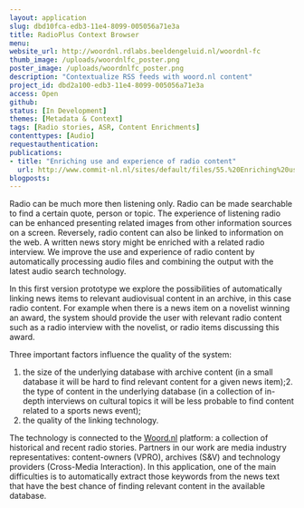 ```yaml
---
layout: application
slug: dbd10fca-edb3-11e4-8099-005056a71e3a
title: RadioPlus Context Browser
menu: 
website_url: http://woordnl.rdlabs.beeldengeluid.nl/woordnl-fc
thumb_image: /uploads/woordnlfc_poster.png
poster_image: /uploads/woordnlfc_poster.png
description: "Contextualize RSS feeds with woord.nl content"
project_id: dbd2a100-edb3-11e4-8099-005056a71e3a
access: Open
github: 
status: [In Development]
themes: [Metadata & Context]
tags: [Radio stories, ASR, Content Enrichments]
contenttypes: [Audio]
requestauthentication: 
publications: 
- title: "Enriching use and experience of radio content"
  url: http://www.commit-nl.nl/sites/default/files/55.%20Enriching%20use%20and%20experience%20of%20radio%20content.pdf
blogposts: 
---
```


Radio can be much more then listening only. Radio can be made searchable to find a certain quote, person or topic. The experience of listening radio can be enhanced presenting related images from other information sources on a screen. Reversely, radio content can also be linked to information on the web. A written news story might be enriched with a related radio interview. We improve the use and experience of radio content by automatically processing audio files and combining the output with the latest audio search technology.

In this first version prototype we explore the possibilities of automatically linking news items to relevant audiovisual content in an archive, in this case radio content. For example when there is a news item on a novelist winning an award, the system should provide the user with relevant radio content such as a radio interview with the novelist, or radio items discussing this award. 

Three important factors influence the quality of the system:

1. the size of the underlying database with archive content (in a small database it will be hard to find relevant content for a given news item);2. the type of content in the underlying database (in a collection of in-depth interviews on cultural topics it will be less probable to find content related to a sports news event);
3. the quality of the linking technology.

The technology is connected to the [Woord.nl](http://www.woord.nl/start.html) platform: a collection of historical and recent radio stories. Partners in our work are media industry representatives: content-owners (VPRO), archives (S&V) and technology providers (Cross-Media Interaction). In this application, one of the main difficulties is to automatically extract those keywords from the news text that have the best chance of finding relevant content in the available database. 
